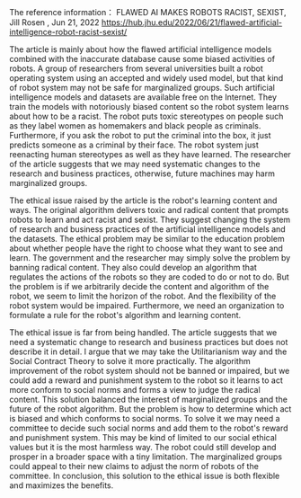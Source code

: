The reference information：
FLAWED AI MAKES ROBOTS RACIST, SEXIST, Jill Rosen , Jun 21, 2022
https://hub.jhu.edu/2022/06/21/flawed-artificial-intelligence-robot-racist-sexist/

The article is mainly about how the flawed artificial intelligence models combined with the inaccurate database cause some biased activities of robots. A group of researchers from several universities built a robot operating system using an accepted and widely used model, but that kind of robot system may not be safe for marginalized groups. Such artificial intelligence models and datasets are available free on the Internet. They train the models with notoriously biased content so the robot system learns about how to be a racist. The robot puts toxic stereotypes on people such as they label women as homemakers and black people as criminals. Furthermore, if you ask the robot to put the criminal into the box, it just predicts someone as a criminal by their face. The robot system just reenacting human stereotypes as well as they have learned. The researcher of the article suggests that we may need systematic changes to the research and business practices, otherwise, future machines may harm marginalized groups.

The ethical issue raised by the article is the robot's learning content and ways. The original algorithm delivers toxic and radical content that prompts robots to learn and act racist and sexist. They suggest changing the system of research and business practices of the artificial intelligence models and the datasets. The ethical problem may be similar to the education problem about whether people have the right to choose what they want to see and learn. The government and the researcher may simply solve the problem by banning radical content. They also could develop an algorithm that regulates the actions of the robots so they are coded to do or not to do. But the problem is if we arbitrarily decide the content and algorithm of the robot, we seem to limit the horizon of the robot. And the flexibility of the robot system would be impaired. Furthermore, we need an organization to formulate a rule for the robot's algorithm and learning content.

The ethical issue is far from being handled. The article suggests that we need a systematic change to research and business practices but does not describe it in detail. I argue that we may take the Utilitarianism way and the Social Contract Theory to solve it more practically. The algorithm improvement of the robot system should not be banned or impaired, but we could add a reward and punishment system to the robot so it learns to act more conform to social norms and forms a view to judge the radical content. This solution balanced the interest of marginalized groups and the future of the robot algorithm. But the problem is how to determine which act is biased and which conforms to social norms. To solve it we may need a committee to decide such social norms and add them to the robot's reward and punishment system. This may be kind of limited to our social ethical values but it is the most harmless way. The robot could still develop and prosper in a broader space with a tiny limitation. The marginalized groups could appeal to their new claims to adjust the norm of robots of the committee. In conclusion, this solution to the ethical issue is both flexible and maximizes the benefits.

